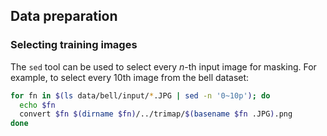 ## Data preparation

### Selecting training images

The ``sed`` tool can be used to select every *n*-th input image for masking. For
example, to select every 10th image from the bell dataset:

```bash
for fn in $(ls data/bell/input/*.JPG | sed -n '0~10p'); do
  echo $fn
  convert $fn $(dirname $fn)/../trimap/$(basename $fn .JPG).png
done
```


